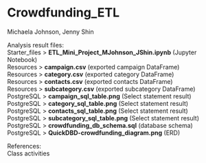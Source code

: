 # Crowdfunding_ETL

Michaela Johnson, 
Jenny Shin

Analysis result files:   
Starter_files > **ETL_Mini_Project_MJohnson_JShin.ipynb** (Jupyter Notebook)  
Resources > **campaign.csv** (exported campaign DataFrame)   
Resources > **category.csv** (exported category DataFrame)   
Resources > **contacts.csv** (exported contacts DataFrame)   
Resources > **subcategory.csv** (exported subcategory DataFrame)    
PostgreSQL > **campaign_sql_table.png** (Select statement result)   
PostgreSQL > **category_sql_table.png** (Select statement result)    
PostgreSQL > **contacts_sql_table.png** (Select statement result)    
PostgreSQL > **subcategory_sql_table.png** (Select statement result)  
PostgreSQL > **crowdfunding_db_schema.sql** (database schema)   
PostgreSQL > **QuickDBD-crowdfunding_diagram.png** (ERD)

References:  
Class activities  
